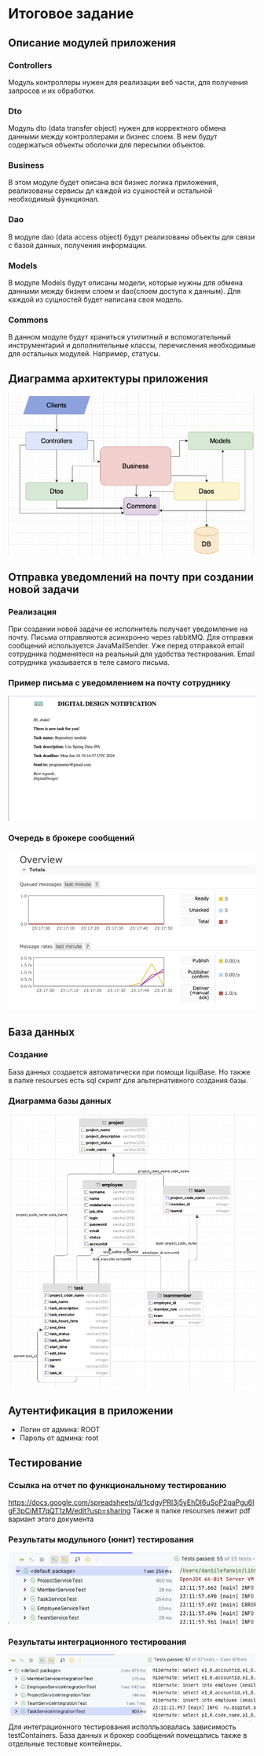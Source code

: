 # Итоговое задание

## Описание модулей приложения

### Controllers
Модуль контроллеры нужен для реализации веб части, для получения 
запросов и их обработки.

### Dto
Модуль dto (data transfer object) нужен для корректного обмена данными
между контроллерами и бизнес слоем. В нем будут содержаться объекты оболочки
для пересылки объектов.

### Business
В этом модуле будет описана вся бизнес логика приложения, реализованы сервисы
дл каждой из сушностей и остальной необходимый функционал.

### Dao
В модуле dao (data access object) будут реализованы объекты для связи с базой
данных, получения информации.

### Models
В модуле Models будут описаны модели, которые нужны для обмена данными между
бизнем слоем и dao(слоем доступа к данным). Для каждой из сущностей будет написана
своя модель.



### Commons
В данном модуле будут храниться утилитный и вспомогательный инструментарий
и дополнительные классы, перечисления необходимые для остальных модулей. Например,
статусы.
## Диаграмма архитектуры приложения

![App diagram](https://github.com/SsDp812/finalJavaTask/blob/main/diagram.png)

## Отправка уведомлений на почту при создании новой задачи
### Реализация
При создании новой задачи ее исполнитель получает уведомление на почту.
Письма отправляются асинхронно через rabbitMQ.
Для отправки сообщений используется JavaMailSender.
Уже перед отправкой email сотрудника подменятеся на реальный для удобства тестирования.
Email сотрудника указывается в теле самого письма.
### Пример письма с уведомлением на почту сотруднику
![App diagram](https://github.com/SsDp812/finalJavaTask/blob/fixSender/emailExample.png)

### Очередь в брокере сообщений
![App diagram](https://github.com/SsDp812/finalJavaTask/blob/fixSender/queue.png)

## База данных
### Создание
База данных создается автоматически при помощи liquiBase.
Но также в папке resourses есть sql скрипт для альтернативного создания базы.
### Диаграмма базы данных
![App diagram](https://github.com/SsDp812/finalJavaTask/blob/fixSender/dbDiagram.png)

## Аутентификация в приложении
- Логин от админа: ROOT
- Пароль от админа: root

## Тестирование
### Ссылка на отчет по функциональному тестированию
https://docs.google.com/spreadsheets/d/1cdgyPRl3j5yEhDI6uSoP2qaPgu6IgF3pCiMT7qQT1zM/edit?usp=sharing
Также в папке resourses лежит pdf вариант этого документа

### Результаты модульного (юнит) тестирования
![App diagram](https://github.com/SsDp812/finalJavaTask/blob/fixSender/unitTests.png)

### Результаты интеграционного тестирования
![App diagram](https://github.com/SsDp812/finalJavaTask/blob/fixSender/IntegrationTests.png)
Для интеграционного тестирования исполльзовалась зависимость testContainers.
База данных и брокер сообщений помещались также в отдельные тестовые контейнеры.